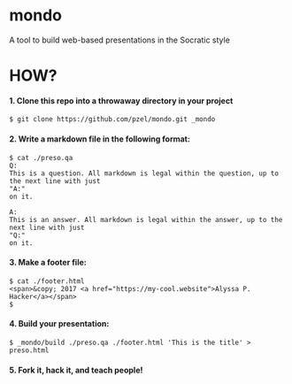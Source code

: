 # mondo
A tool to build web-based presentations in the Socratic style


# HOW?

#### 1. Clone this repo into a throwaway directory in your project

    $ git clone https://github.com/pzel/mondo.git _mondo


#### 2. Write a markdown file in the following format:

    $ cat ./preso.qa
    Q:
    This is a question. All markdown is legal within the question, up to the next line with just
    "A:"
    on it.

    A:
    This is an answer. All markdown is legal within the answer, up to the next line with just
    "Q:"
    on it.


#### 3. Make a footer file:

    $ cat ./footer.html
    <span>&copy; 2017 <a href="https://my-cool.website">Alyssa P. Hacker</a></span>
    $

#### 4. Build your presentation:

    $ _mondo/build ./preso.qa ./footer.html 'This is the title' > preso.html


#### 5. Fork it, hack it, and teach people!



